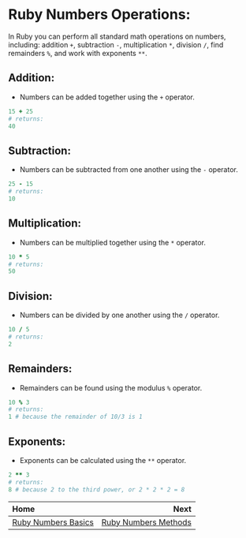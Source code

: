 # Ruby Numbers Operations:

In Ruby you can perform all standard math operations on numbers, including: addition `+`, subtraction `-`, multiplication `*`, division `/`, find remainders `%`, and work with exponents `**`.

## Addition:

- Numbers can be added together using the `+` operator.

```ruby
15 + 25
# returns:
40
```

## Subtraction:

- Numbers can be subtracted from one another using the `-` operator.

```ruby
25 - 15
# returns:
10
```

## Multiplication:

- Numbers can be multiplied together using the `*` operator.

```ruby
10 * 5
# returns:
50
```

## Division:

- Numbers can be divided by one another using the `/` operator.

```ruby
10 / 5
# returns:
2
```

## Remainders:

- Remainders can be found using the modulus `%` operator.

```ruby
10 % 3
# returns:
1 # because the remainder of 10/3 is 1
```

## Exponents:

- Exponents can be calculated using the `**` operator.

```ruby
2 ** 3
# returns:
8 # because 2 to the third power, or 2 * 2 * 2 = 8
```

| Home | Next |
| :---          |          ---: |
| [Ruby Numbers Basics](Ruby-Numbers) | [Ruby Numbers Methods](Ruby-Numbers-Methods)    |

